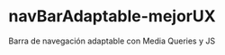 navBarAdaptable-mejorUX
=======================

Barra de navegación adaptable con Media Queries y JS
